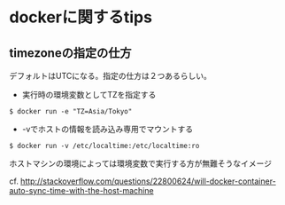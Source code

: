 # dockerに関するtips

## timezoneの指定の仕方
デフォルトはUTCになる。指定の仕方は２つあるらしい。

* 実行時の環境変数としてTZを指定する

```
$ docker run -e "TZ=Asia/Tokyo"
```

* -vでホストの情報を読み込み専用でマウントする
```
$ docker run -v /etc/localtime:/etc/localtime:ro
```

ホストマシンの環境によっては環境変数で実行する方が無難そうなイメージ

cf. http://stackoverflow.com/questions/22800624/will-docker-container-auto-sync-time-with-the-host-machine
